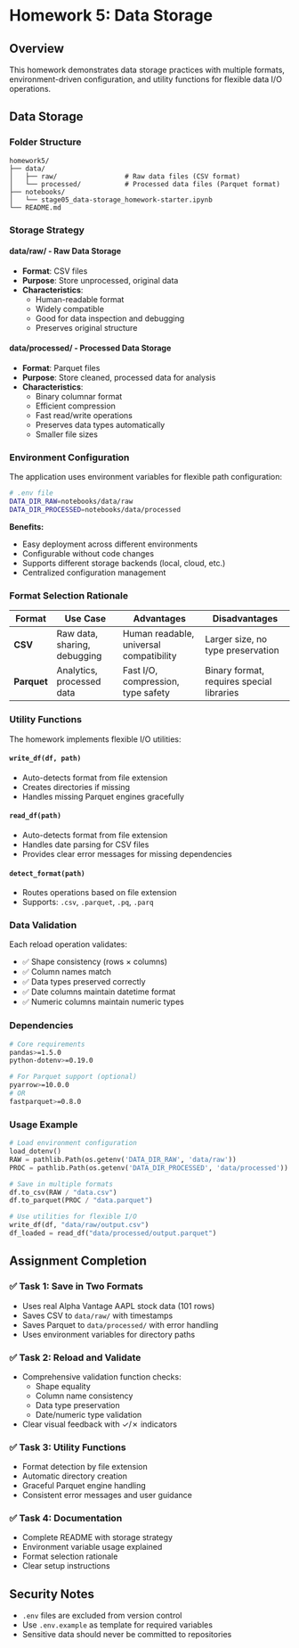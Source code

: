 # Homework 5: Data Storage

## Overview
This homework demonstrates data storage practices with multiple formats, environment-driven configuration, and utility functions for flexible data I/O operations.

## Data Storage

### Folder Structure
```
homework5/
├── data/
│   ├── raw/                 # Raw data files (CSV format)
│   └── processed/           # Processed data files (Parquet format)
├── notebooks/
│   └── stage05_data-storage_homework-starter.ipynb
└── README.md
```

### Storage Strategy

#### data/raw/ - Raw Data Storage
- **Format**: CSV files
- **Purpose**: Store unprocessed, original data
- **Characteristics**:
  - Human-readable format
  - Widely compatible
  - Good for data inspection and debugging
  - Preserves original structure

#### data/processed/ - Processed Data Storage  
- **Format**: Parquet files
- **Purpose**: Store cleaned, processed data for analysis
- **Characteristics**:
  - Binary columnar format
  - Efficient compression
  - Fast read/write operations
  - Preserves data types automatically
  - Smaller file sizes

### Environment Configuration
The application uses environment variables for flexible path configuration:

```bash
# .env file
DATA_DIR_RAW=notebooks/data/raw
DATA_DIR_PROCESSED=notebooks/data/processed
```

**Benefits:**
- Easy deployment across different environments
- Configurable without code changes
- Supports different storage backends (local, cloud, etc.)
- Centralized configuration management

### Format Selection Rationale

| Format | Use Case | Advantages | Disadvantages |
|--------|----------|------------|---------------|
| **CSV** | Raw data, sharing, debugging | Human readable, universal compatibility | Larger size, no type preservation |
| **Parquet** | Analytics, processed data | Fast I/O, compression, type safety | Binary format, requires special libraries |

### Utility Functions

The homework implements flexible I/O utilities:

#### `write_df(df, path)`
- Auto-detects format from file extension
- Creates directories if missing
- Handles missing Parquet engines gracefully

#### `read_df(path)`  
- Auto-detects format from file extension
- Handles date parsing for CSV files
- Provides clear error messages for missing dependencies

#### `detect_format(path)`
- Routes operations based on file extension
- Supports: `.csv`, `.parquet`, `.pq`, `.parq`

### Data Validation
Each reload operation validates:
- ✅ Shape consistency (rows × columns)
- ✅ Column names match
- ✅ Data types preserved correctly
- ✅ Date columns maintain datetime format
- ✅ Numeric columns maintain numeric types

### Dependencies
```bash
# Core requirements
pandas>=1.5.0
python-dotenv>=0.19.0

# For Parquet support (optional)
pyarrow>=10.0.0
# OR
fastparquet>=0.8.0
```

### Usage Example
```python
# Load environment configuration
load_dotenv()
RAW = pathlib.Path(os.getenv('DATA_DIR_RAW', 'data/raw'))
PROC = pathlib.Path(os.getenv('DATA_DIR_PROCESSED', 'data/processed'))

# Save in multiple formats
df.to_csv(RAW / "data.csv")
df.to_parquet(PROC / "data.parquet")

# Use utilities for flexible I/O
write_df(df, "data/raw/output.csv")
df_loaded = read_df("data/processed/output.parquet")
```

## Assignment Completion

### ✅ Task 1: Save in Two Formats
- Uses real Alpha Vantage AAPL stock data (101 rows)
- Saves CSV to `data/raw/` with timestamps
- Saves Parquet to `data/processed/` with error handling
- Uses environment variables for directory paths

### ✅ Task 2: Reload and Validate
- Comprehensive validation function checks:
  - Shape equality
  - Column name consistency  
  - Data type preservation
  - Date/numeric type validation
- Clear visual feedback with ✓/✗ indicators

### ✅ Task 3: Utility Functions
- Format detection by file extension
- Automatic directory creation
- Graceful Parquet engine handling
- Consistent error messages and user guidance

### ✅ Task 4: Documentation
- Complete README with storage strategy
- Environment variable usage explained
- Format selection rationale
- Clear setup instructions

## Security Notes
- `.env` files are excluded from version control
- Use `.env.example` as template for required variables
- Sensitive data should never be committed to repositories
